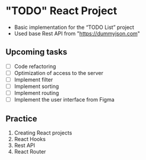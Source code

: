 # "TODO" React Project
* Basic implementation for the “TODO List” project
* Used base Rest API from "https://dummyjson.com"

## Upcoming tasks
 - [ ] Code refactoring
 - [ ] Optimization of access to the server
 - [ ] Implement filter
 - [ ] Implement sorting
 - [ ] Implement routing
 - [ ] Implement the user interface from Figma

## Practice
 1. Creating React projects
 2. React Hooks
 3. Rest API
 4. React Router 
